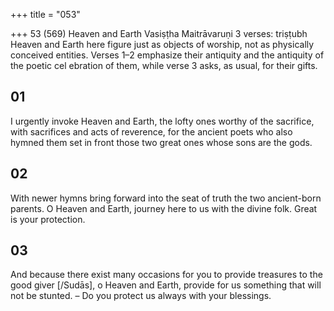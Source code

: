 +++
title = "053"

+++
53 (569)
Heaven and Earth
Vasiṣṭha Maitrāvaruṇi
3 verses: triṣṭubh
Heaven and Earth here figure just as objects of worship, not as physically conceived  entities. Verses 1–2 emphasize their antiquity and the antiquity of the poetic cel ebration of them, while verse 3 asks, as usual, for their gifts.
## 01
I urgently invoke Heaven and Earth, the lofty ones worthy of the  sacrifice, with sacrifices and acts of reverence,
for the ancient poets who also hymned them set in front those two great  ones whose sons are the gods.
## 02
With newer hymns bring forward into the seat of truth the two
ancient-born parents.
O Heaven and Earth, journey here to us with the divine folk. Great is  your protection.
## 03
And because there exist many occasions for you to provide treasures to  the good giver [/Sudās], o Heaven and Earth,
provide for us something that will not be stunted. – Do you protect us  always with your blessings.